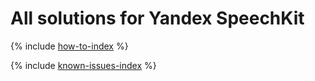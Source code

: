 # All solutions for Yandex SpeechKit

{% include [how-to-index](how-to/index.md) %}

{% include [known-issues-index](known-issues/index.md) %}
